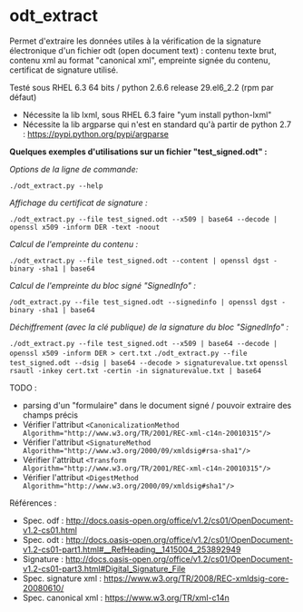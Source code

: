 # odt_extract

Permet d'extraire les données utiles à la vérification de la signature électronique d'un fichier odt (open document text) : contenu texte brut, contenu xml au format "canonical xml", empreinte signée du contenu, certificat de signature utilisé.

Testé sous RHEL 6.3 64 bits / python 2.6.6 release 29.el6_2.2 (rpm par défaut)
- Nécessite la lib lxml, sous RHEL 6.3 faire "yum install python-lxml"
- Nécessite la lib argparse qui n'est en standard qu'à partir de python 2.7 : https://pypi.python.org/pypi/argparse

__Quelques exemples d'utilisations sur un fichier "test_signed.odt" :__

_Options de la ligne de commande:_

`./odt_extract.py --help`

_Affichage du certificat de signature :_

`./odt_extract.py --file test_signed.odt --x509 | base64 --decode | openssl x509 -inform DER -text -noout`

_Calcul de l'empreinte du contenu :_

`./odt_extract.py --file test_signed.odt --content | openssl dgst -binary -sha1 | base64`

_Calcul de l'empreinte du bloc signé "SignedInfo" :_

`/odt_extract.py --file test_signed.odt --signedinfo | openssl dgst -binary -sha1 | base64`

_Déchiffrement (avec la clé publique) de la signature du bloc "SignedInfo" :_

`./odt_extract.py --file test_signed.odt --x509 | base64 --decode | openssl x509 -inform DER > cert.txt`
`./odt_extract.py --file test_signed.odt --dsig | base64 --decode > signaturevalue.txt`
`openssl rsautl -inkey cert.txt -certin -in signaturevalue.txt | base64`

TODO :
- parsing d'un "formulaire" dans le document signé / pouvoir extraire des champs précis
- Vérifier l'attribut `<CanonicalizationMethod Algorithm="http://www.w3.org/TR/2001/REC-xml-c14n-20010315"/>`
- Vérifier l'attribut `<SignatureMethod Algorithm="http://www.w3.org/2000/09/xmldsig#rsa-sha1"/>`
- Vérifier l'attribut `<Transform Algorithm="http://www.w3.org/TR/2001/REC-xml-c14n-20010315"/>`
- Vérifier l'attribut `<DigestMethod Algorithm="http://www.w3.org/2000/09/xmldsig#sha1"/>`

Références :
- Spec. odf : http://docs.oasis-open.org/office/v1.2/cs01/OpenDocument-v1.2-cs01.html
- Spec. odt : http://docs.oasis-open.org/office/v1.2/cs01/OpenDocument-v1.2-cs01-part1.html#__RefHeading__1415004_253892949
- Signature : http://docs.oasis-open.org/office/v1.2/cs01/OpenDocument-v1.2-cs01-part3.html#Digital_Signature_File
- Spec. signature xml : https://www.w3.org/TR/2008/REC-xmldsig-core-20080610/
-  Spec. canonical xml : https://www.w3.org/TR/xml-c14n
